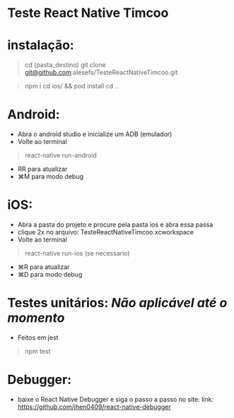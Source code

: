 # Teste React Native Timcoo

# instalação:
> cd (pasta_destino)
> git clone git@github.com:alesefs/TesteReactNativeTimcoo.git

> npm i
> cd ios/ && pod install
> cd ..

# Android:
 - Abra o android studio e inicialize um ADB (emulador) 
 - Volte ao terminal
 > react-native run-android
 
 - RR para atualizar
 - ⌘M para modo debug
 
# iOS:
 - Abra a pasta do projeto e procure pela pasta ios e abra essa passa
 - clique 2x no arquivo: TesteReactNativeTimcoo.xcworkspace
 - Volte ao terminal
 > react-native run-ios (se necessario)
 
 - ⌘R para atualizar
 - ⌘D para modo debug
 
 # Testes unitários: *Não aplicável até o momento*
 - Feitos em jest
 >   npm test
 
 # Debugger:
 - baixe o React Native Debugger e siga o  passo a passo no site:
 link: https://github.com/jhen0409/react-native-debugger
 





